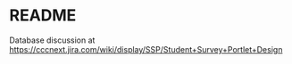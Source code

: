 # README #

Database discussion at https://cccnext.jira.com/wiki/display/SSP/Student+Survey+Portlet+Design